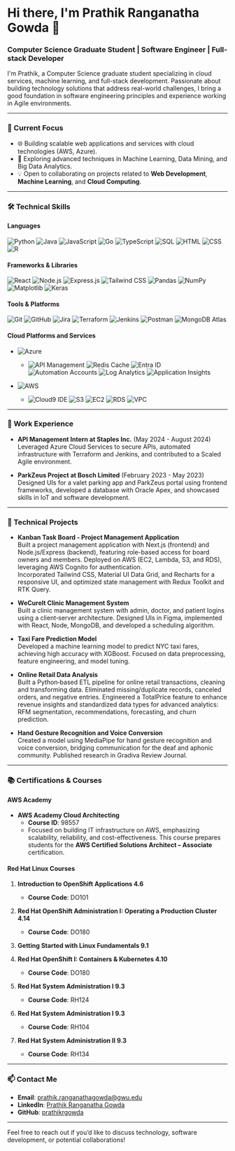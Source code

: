 # Hi there, I'm Prathik Ranganatha Gowda 👋

### Computer Science Graduate Student | Software Engineer | Full-stack Developer

I'm Prathik, a Computer Science graduate student specializing in cloud services, machine learning, and full-stack development. Passionate about building technology solutions that address real-world challenges, I bring a good foundation in software engineering principles and experience working in Agile environments.

---

### 🔭 Current Focus
- 🌐 Building scalable web applications and services with cloud technologies (AWS, Azure).
- 🤖 Exploring advanced techniques in Machine Learning, Data Mining, and Big Data Analytics.
- 💡 Open to collaborating on projects related to **Web Development**, **Machine Learning**, and **Cloud Computing**.

---

### 🛠 Technical Skills

#### Languages
![Python](https://img.shields.io/badge/Python-3670A0?style=flat&logo=python&logoColor=ffdd54)
![Java](https://img.shields.io/badge/Java-%23ED8B00.svg?style=flat&logo=java&logoColor=white)
![JavaScript](https://img.shields.io/badge/JavaScript-%23323330.svg?style=flat&logo=javascript&logoColor=%23F7DF1E)
![Go](https://img.shields.io/badge/Go-%2300ADD8.svg?style=flat&logo=go&logoColor=white)
![TypeScript](https://img.shields.io/badge/TypeScript-%23007ACC.svg?style=flat&logo=typescript&logoColor=white)
![SQL](https://img.shields.io/badge/SQL-000?style=flat&logo=sqlite&logoColor=white)
![HTML](https://img.shields.io/badge/HTML-%23E34F26.svg?style=flat&logo=html5&logoColor=white)
![CSS](https://img.shields.io/badge/CSS-%231572B6.svg?style=flat&logo=css3&logoColor=white)
![R](https://img.shields.io/badge/R-276DC3?style=flat&logo=r&logoColor=white)

#### Frameworks & Libraries
![React](https://img.shields.io/badge/React-%2320232a.svg?style=flat&logo=react&logoColor=%2361DAFB)
![Node.js](https://img.shields.io/badge/Node.js-6DA55F?style=flat&logo=node.js&logoColor=white)
![Express.js](https://img.shields.io/badge/Express.js-%23404d59.svg?style=flat&logo=express&logoColor=%2361DAFB)
![Tailwind CSS](https://img.shields.io/badge/Tailwind_CSS-%2338B2AC.svg?style=flat&logo=tailwind-css&logoColor=white)
![Pandas](https://img.shields.io/badge/Pandas-%23150458.svg?style=flat&logo=pandas&logoColor=white)
![NumPy](https://img.shields.io/badge/NumPy-%23013243.svg?style=flat&logo=numpy&logoColor=white)
![Matplotlib](https://img.shields.io/badge/Matplotlib-%23ffffff.svg?style=flat&logo=Matplotlib&logoColor=black)
![Keras](https://img.shields.io/badge/Keras-%23D00000.svg?style=flat&logo=keras&logoColor=white)

#### Tools & Platforms
![Git](https://img.shields.io/badge/Git-F05032?style=flat&logo=git&logoColor=white)
![GitHub](https://img.shields.io/badge/GitHub-%23121011.svg?style=flat&logo=github&logoColor=white)
![Jira](https://img.shields.io/badge/Jira-%230A0FFF.svg?style=flat&logo=jira&logoColor=white)
![Terraform](https://img.shields.io/badge/Terraform-%235835CC.svg?style=flat&logo=terraform&logoColor=white)
![Jenkins](https://img.shields.io/badge/Jenkins-%232C5263.svg?style=flat&logo=jenkins&logoColor=white)
![Postman](https://img.shields.io/badge/Postman-FF6C37?style=flat&logo=postman&logoColor=white)
![MongoDB Atlas](https://img.shields.io/badge/MongoDB_Atlas-%2347A248.svg?style=flat&logo=mongodb&logoColor=white)

#### Cloud Platforms and Services

-   
  ![Azure](https://img.shields.io/badge/Azure-0089D6?style=flat&logo=microsoft-azure&logoColor=white)
  - ![API Management](https://img.shields.io/badge/API_Management-%230078D4.svg?style=flat&logo=azure-devops&logoColor=white) 
    ![Redis Cache](https://img.shields.io/badge/Redis_Cache-%23DD0031.svg?style=flat&logo=redis&logoColor=white) 
    ![Entra ID](https://img.shields.io/badge/Entra_ID-%230078D4.svg?style=flat&logo=microsoft-azure&logoColor=white) 
    ![Automation Accounts](https://img.shields.io/badge/Automation_Accounts-%230078D4.svg?style=flat&logo=azure-devops&logoColor=white) 
    ![Log Analytics](https://img.shields.io/badge/Log_Analytics-%230078D4.svg?style=flat&logo=microsoft-azure&logoColor=white) 
    ![Application Insights](https://img.shields.io/badge/Application_Insights-%230078D4.svg?style=flat&logo=azure-devops&logoColor=white) 

- 
  ![AWS](https://img.shields.io/badge/AWS-232F3E?style=flat&logo=amazon-aws&logoColor=white)
  - ![Cloud9 IDE](https://img.shields.io/badge/Cloud9_IDE-232F3E?style=flat&logo=amazon-aws&logoColor=white) 
    ![S3](https://img.shields.io/badge/S3-569A31?style=flat&logo=amazon-s3&logoColor=white) 
    ![EC2](https://img.shields.io/badge/EC2-FF9900?style=flat&logo=amazon-ec2&logoColor=white) 
    ![RDS](https://img.shields.io/badge/RDS-527FFF?style=flat&logo=amazon-rds&logoColor=white) 
    ![VPC](https://img.shields.io/badge/VPC-232F3E?style=flat&logo=amazon-aws&logoColor=white) 

---

### 💼 Work Experience

- **API Management Intern at Staples Inc.** (May 2024 - August 2024)  
  Leveraged Azure Cloud Services to secure APIs, automated infrastructure with Terraform and Jenkins, and contributed to a Scaled Agile environment.

- **ParkZeus Project at Bosch Limited** (February 2023 - May 2023)  
  Designed UIs for a valet parking app and ParkZeus portal using frontend frameworks, developed a database with Oracle Apex, and showcased skills in IoT and software development.

---

### 📂 Technical Projects

- **Kanban Task Board - Project Management Application**  
  Built a project management application with Next.js (frontend) and Node.js/Express (backend), featuring role-based access for board owners and members. Deployed on AWS (EC2, Lambda, S3, and RDS), leveraging AWS Cognito for authentication.  
  Incorporated Tailwind CSS, Material UI Data Grid, and Recharts for a responsive UI, and optimized state management with Redux Toolkit and RTK Query.

- **WeCureIt Clinic Management System**  
  Built a clinic management system with admin, doctor, and patient logins using a client‐server architecture. Designed UIs in Figma, implemented with React, Node, MongoDB, and developed a scheduling algorithm.

- **Taxi Fare Prediction Model**  
  Developed a machine learning model to predict NYC taxi fares, achieving high accuracy with XGBoost. Focused on data preprocessing, feature engineering, and model tuning.

- **Online Retail Data Analysis**  
  Built a Python‐based ETL pipeline for online retail transactions, cleaning and transforming data. Eliminated missing/duplicate records, canceled orders, and negative entries. Engineered a TotalPrice feature to enhance revenue insights and 
  standardized data types for advanced analytics: RFM segmentation, recommendations, forecasting, and churn prediction.

- **Hand Gesture Recognition and Voice Conversion**  
  Created a model using MediaPipe for hand gesture recognition and voice conversion, bridging communication for the deaf and aphonic community. Published research in Gradiva Review Journal.


---

### 📚 Certifications & Courses

#### AWS Academy
- **AWS Academy Cloud Architecting**  
  - **Course ID**: 98557  
  - Focused on building IT infrastructure on AWS, emphasizing scalability, reliability, and cost-effectiveness. This course prepares students for the **AWS Certified Solutions Architect – Associate** certification.

#### Red Hat Linux Courses
1. **Introduction to OpenShift Applications 4.6**  
   - **Course Code**: DO101

2. **Red Hat OpenShift Administration I: Operating a Production Cluster 4.14**  
   - **Course Code**: DO180

3. **Getting Started with Linux Fundamentals 9.1**

4. **Red Hat OpenShift I: Containers & Kubernetes 4.10**  
   - **Course Code**: DO180

5. **Red Hat System Administration I 9.3**  
   - **Course Code**: RH124

6. **Red Hat System Administration I 9.3**  
   - **Course Code**: RH104

7. **Red Hat System Administration II 9.3**  
   - **Course Code**: RH134

---

### 📫 Contact Me

- **Email**: [prathik.ranganathagowda@gwu.edu](mailto:prathik.ranganathagowda@gwu.edu)
- **LinkedIn**: [Prathik Ranganatha Gowda](http://www.linkedin.com/in/prathik-ranganatha-gowda-871b75257)
- **GitHub**: [prathikrgowda](https://github.com/prathikrgowda)

---

Feel free to reach out if you’d like to discuss technology, software development, or potential collaborations!
